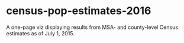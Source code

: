# census-pop-estimates-2016
A one-page viz displaying results from MSA- and county-level Census estimates as of July 1, 2015.
